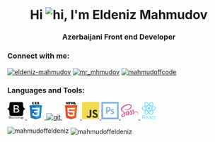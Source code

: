 
<center>
<div>
<img  src="https://media1.giphy.com/media/cpAGF6uxLw93uuQNNJ/giphy.gif?cid=6c09b952s2xed0ed2qm4gbkcsa1uti9w5kfynvr35ul13pc7&ep=v1_stickers_related&rid=giphy.gif&ct=s" width="200px"  alt="">
</div>
</center>




<h1 align="center">Hi <img
                                src="https://media.tenor.com/SNL9_xhZl9oAAAAi/waving-hand-joypixels.gif"
                                style="width: 45px; height: 45px;" alt="hi">, I'm Eldeniz Mahmudov</h1>
<h3 align="center">Azerbaijani Front end Developer</h3>


<h3 align="left">Connect with me:</h3>
<p align="left">
<a href="https://linkedin.com/in/eldeniz-mahmudov" target="blank"><img align="center" src="https://raw.githubusercontent.com/rahuldkjain/github-profile-readme-generator/master/src/images/icons/Social/linked-in-alt.svg" alt="eldeniz-mahmudov" height="30" width="40" /></a>
<a href="https://www.instagram.com/mr_mhmdov/" target="blank"><img align="center" src="https://raw.githubusercontent.com/rahuldkjain/github-profile-readme-generator/master/src/images/icons/Social/instagram.svg" alt="mr_mhmudov" height="30" width="40" /></a>
<a href="https://www.youtube.com/channel/UCzm2Q8Gx8XkdcY21SNxpZWw" target="blank"><img align="center" src="https://raw.githubusercontent.com/rahuldkjain/github-profile-readme-generator/master/src/images/icons/Social/youtube.svg" alt="mahmudoffcode" height="30" width="40" /></a>
</p>

<h3 align="left">Languages and Tools:</h3>
<p align="left"> <a href="https://getbootstrap.com" target="_blank" rel="noreferrer"> <img src="https://raw.githubusercontent.com/devicons/devicon/master/icons/bootstrap/bootstrap-plain-wordmark.svg" alt="bootstrap" width="40" height="40"/> </a> <a href="https://www.w3schools.com/css/" target="_blank" rel="noreferrer"> <img src="https://raw.githubusercontent.com/devicons/devicon/master/icons/css3/css3-original-wordmark.svg" alt="css3" width="40" height="40"/> </a> <a href="https://git-scm.com/" target="_blank" rel="noreferrer"> <img src="https://www.vectorlogo.zone/logos/git-scm/git-scm-icon.svg" alt="git" width="40" height="40"/> </a> <a href="https://www.w3.org/html/" target="_blank" rel="noreferrer"> <img src="https://raw.githubusercontent.com/devicons/devicon/master/icons/html5/html5-original-wordmark.svg" alt="html5" width="40" height="40"/> </a> <a href="https://developer.mozilla.org/en-US/docs/Web/JavaScript" target="_blank" rel="noreferrer"> <img src="https://raw.githubusercontent.com/devicons/devicon/master/icons/javascript/javascript-original.svg" alt="javascript" width="40" height="40"/> </a> <a href="https://www.photoshop.com/en" target="_blank" rel="noreferrer"> <img src="https://raw.githubusercontent.com/devicons/devicon/master/icons/photoshop/photoshop-line.svg" alt="photoshop" width="40" height="40"/> </a> <a href="https://sass-lang.com" target="_blank" rel="noreferrer"> <img src="https://raw.githubusercontent.com/devicons/devicon/master/icons/sass/sass-original.svg" alt="sass" width="40" height="40"/> </a> 
  <a href="https://reactjs.org/" target="_blank" rel="noreferrer"> <img
                                src="https://raw.githubusercontent.com/devicons/devicon/master/icons/react/react-original-wordmark.svg"
                                alt="react" width="40" height="40" /> </a>
                    </p>

<p><img align="left" src="https://github-readme-stats.vercel.app/api/top-langs?username=mahmudoffeldeniz&show_icons=true&locale=en&layout=compact" alt="mahmudoffeldeniz" /></p>

<p>&nbsp;<img align="center" src="https://github-readme-stats.vercel.app/api?username=mahmudoffeldeniz&show_icons=true&locale=en" alt="mahmudoffeldeniz" /></p>

